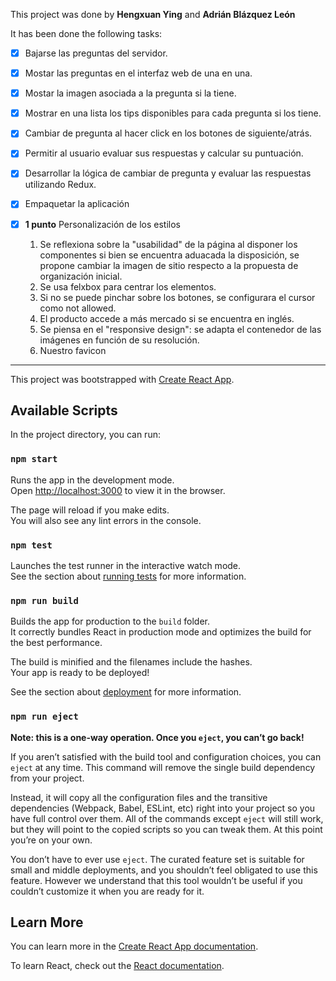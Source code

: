   
  This project was done by **Hengxuan Ying** and **Adrián Blázquez León**
  
  It has been done the following tasks:

  - [x] Bajarse las preguntas del servidor.
  - [x] Mostar las preguntas en el interfaz web de una en una.
  - [x] Mostar la imagen asociada a la pregunta si la tiene.
  - [x] Mostrar en una lista los tips disponibles para cada pregunta si los tiene.
  - [x] Cambiar de pregunta al hacer click en los botones de siguiente/atrás.
  - [x] Permitir al usuario evaluar sus respuestas y calcular su puntuación.
  - [x] Desarrollar la lógica de cambiar de pregunta y evaluar las respuestas
        utilizando Redux.
  - [x] Empaquetar la aplicación
  - [x] **1 punto** Personalización de los estilos   
  
    1. Se reflexiona sobre la "usabilidad" de la página al disponer los componentes
    si bien se encuentra aduacada la disposición, se propone cambiar la imagen de sitio
    respecto a la propuesta de organización inicial.
    2. Se usa felxbox para centrar los elementos.
    3. Si no se puede pinchar sobre los botones, se configurara el cursor como not allowed.
    4. El producto accede a más mercado si se encuentra en inglés.
    5. Se piensa en el "responsive design": se adapta el contenedor de las imágenes
    en función de su resolución.
    6. Nuestro favicon
-----

This project was bootstrapped with [Create React App](https://github.com/facebook/create-react-app).

## Available Scripts

In the project directory, you can run:

### `npm start`

Runs the app in the development mode.<br>
Open [http://localhost:3000](http://localhost:3000) to view it in the browser.

The page will reload if you make edits.<br>
You will also see any lint errors in the console.

### `npm test`

Launches the test runner in the interactive watch mode.<br>
See the section about [running tests](https://facebook.github.io/create-react-app/docs/running-tests) for more information.

### `npm run build`

Builds the app for production to the `build` folder.<br>
It correctly bundles React in production mode and optimizes the build for the best performance.

The build is minified and the filenames include the hashes.<br>
Your app is ready to be deployed!

See the section about [deployment](https://facebook.github.io/create-react-app/docs/deployment) for more information.

### `npm run eject`

**Note: this is a one-way operation. Once you `eject`, you can’t go back!**

If you aren’t satisfied with the build tool and configuration choices, you can `eject` at any time. This command will remove the single build dependency from your project.

Instead, it will copy all the configuration files and the transitive dependencies (Webpack, Babel, ESLint, etc) right into your project so you have full control over them. All of the commands except `eject` will still work, but they will point to the copied scripts so you can tweak them. At this point you’re on your own.

You don’t have to ever use `eject`. The curated feature set is suitable for small and middle deployments, and you shouldn’t feel obligated to use this feature. However we understand that this tool wouldn’t be useful if you couldn’t customize it when you are ready for it.

## Learn More

You can learn more in the [Create React App documentation](https://facebook.github.io/create-react-app/docs/getting-started).

To learn React, check out the [React documentation](https://reactjs.org/).
